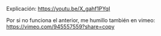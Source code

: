 

Explicación: 
https://youtu.be/X_gahf1PYqI 


Por si no funciona el anterior, me humillo también en vimeo: 
https://vimeo.com/945557559?share=copy
